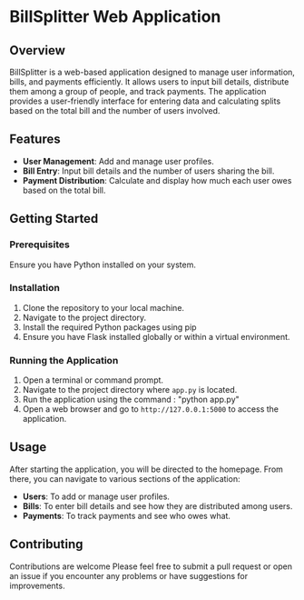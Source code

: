# BillSplitter Web Application

## Overview

BillSplitter is a web-based application designed to manage user information, bills, and payments efficiently. It allows users to input bill details, distribute them among a group of people, and track payments. The application provides a user-friendly interface for entering data and calculating splits based on the total bill and the number of users involved.

## Features

- **User Management**: Add and manage user profiles.
- **Bill Entry**: Input bill details and the number of users sharing the bill.
- **Payment Distribution**: Calculate and display how much each user owes based on the total bill.

## Getting Started

### Prerequisites

Ensure you have Python installed on your system.

### Installation

1. Clone the repository to your local machine.
2. Navigate to the project directory.
3. Install the required Python packages using pip
4. Ensure you have Flask installed globally or within a virtual environment.

### Running the Application

1. Open a terminal or command prompt.
2. Navigate to the project directory where `app.py` is located.
3. Run the application using the command : "python app.py"
4. Open a web browser and go to `http://127.0.0.1:5000` to access the application.

## Usage

After starting the application, you will be directed to the homepage. From there, you can navigate to various sections of the application:

- **Users**: To add or manage user profiles.
- **Bills**: To enter bill details and see how they are distributed among users.
- **Payments**: To track payments and see who owes what.

## Contributing

Contributions are welcome Please feel free to submit a pull request or open an issue if you encounter any problems or have suggestions for improvements.

